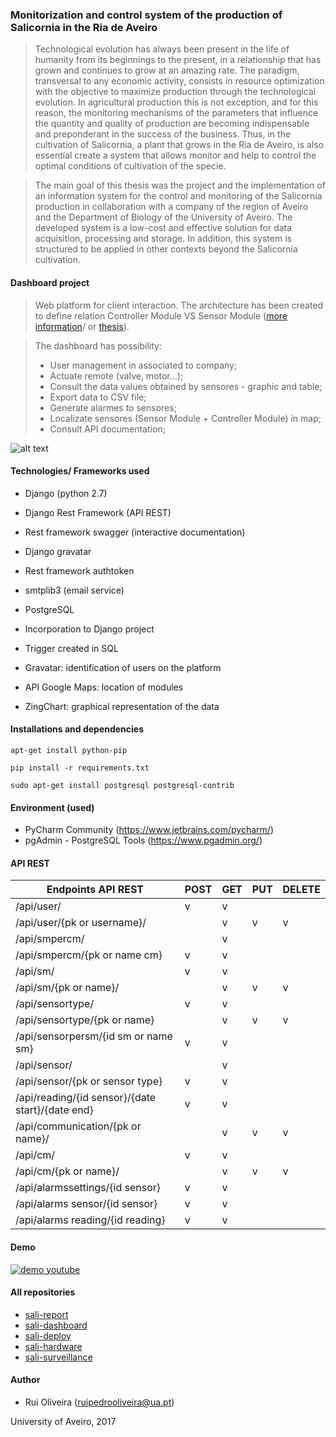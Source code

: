 ### Monitorization and control system of the production of Salicornia in the Ria de Aveiro

> Technological evolution has always been present in the life of humanity from its beginnings to the present, in a relationship that has grown and continues to grow at an amazing rate. The paradigm, transversal to any economic activity, consists in resource optimization with the objective to maximize production through the technological evolution. In agricultural production this is not exception, and for this reason, the monitoring mechanisms of the parameters that influence the quantity and quality of production are becoming indispensable and preponderant in the success of the business. Thus, in the cultivation of Salicornia, a plant that grows in the Ria de Aveiro, is also essential create a system that allows monitor and help to control the optimal conditions of cultivation of the specie.

> The main goal of this thesis was the project and the implementation of an information system for the control and monitoring of the Salicornia production in collaboration with a company of the region of Aveiro and the Department of Biology of the University of Aveiro. The developed system is a low-cost and effective solution for data acquisition, processing and storage. In addition, this system is structured to be applied in other contexts beyond the Salicornia cultivation.

#### Dashboard project

> Web platform for client interaction. The architecture has been created to define relation Controller Module VS Sensor Module ([more information](https://github.com/ruipoliveira/sali-dashboard/blob/master/resources/general-electronic-modules.jpg)/ or [thesis](https://github.com/ruipoliveira/sali-report/blob/master/thesis-roliveira.pdf)). 

> The dashboard has possibility:  
> * User management in associated to company; 
> * Actuate remote (valve, motor...);
> * Consult the data values obtained by sensores - graphic and table;
> * Export data to CSV file;
> * Generate alarmes to sensores; 
> * Localizate sensores (Sensor Module + Controller Module) in map; 
> * Consult API documentation; 

![alt text](https://github.com/ruipoliveira/sali-dashboard/blob/master/resources/arquitetura-final-dashboard.jpg)

#### Technologies/ Frameworks used

* Django (python 2.7)
* Django Rest Framework (API REST)
* Rest framework swagger (interactive documentation)
* Django gravatar
* Rest framework authtoken
* smtplib3 (email service)


* PostgreSQL
* Incorporation to Django project
* Trigger created in SQL 


* Gravatar: identification of users on the platform
* API Google Maps: location of modules
* ZingChart: graphical representation of the data


#### Installations and dependencies

`
apt-get install python-pip
`

`
pip install -r requirements.txt
`

`
sudo apt-get install postgresql postgresql-contrib
`


#### Environment (used)

* PyCharm Community (https://www.jetbrains.com/pycharm/)
* pgAdmin - PostgreSQL Tools (https://www.pgadmin.org/)



#### API REST


| Endpoints API REST  | POST | GET | PUT | DELETE |
| ------------- | ----- | ---- | ---- | ---- |
| /api/user/  | v | v |  |  |
| /api/user/{pk or username}/   |   | v | v | v |
| /api/smpercm/   |   | v |   |   |
| /api/smpercm/{pk or name cm}   | v | v |   |   |
| /api/sm/   | v | v |   |   |
| /api/sm/{pk or name}/ |   | v | v | v |
| /api/sensortype/   | v | v |   |   |
| /api/sensortype/{pk or name}   |   | v | v | v |
| /api/sensorpersm/{id sm or name sm}   | v | v |   |   |
| /api/sensor/  |   | v |   |   |
| /api/sensor/{pk or sensor type}  |  v | v |   |   |
| /api/reading/{id sensor}/{date start}/{date end}  | v | v |   |   |
| /api/communication/{pk or name}/   |  | v | v | v |
| /api/cm/   | v | v |   |   |
| /api/cm/{pk or name}/   |  | v | v | v |
| /api/alarmssettings/{id sensor}   | v | v |   |   |
| /api/alarms sensor/{id sensor}  | v | v |   |   |
| /api/alarms reading/{id reading}   | v | v |   |   |



#### Demo

[![demo youtube](https://img.youtube.com/vi/AH98j7ISiLc/3.jpg)](https://www.youtube.com/watch?v=AH98j7ISiLc&index=1&list=UUMdlsvA5W6tYu35oN_AEZ5A)


#### All repositories

* [sali-report](https://github.com/ruipoliveira/sali-report)
* [sali-dashboard](https://github.com/ruipoliveira/sali-dashboard)
* [sali-deploy](https://github.com/ruipoliveira/sali-deploy)
* [sali-hardware](https://github.com/ruipoliveira/sali-hardware)
* [sali-surveillance](https://github.com/ruipoliveira/sali-surveillance)

#### Author
* Rui Oliveira (ruipedrooliveira@ua.pt)

University of Aveiro, 2017
